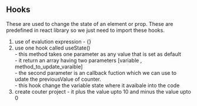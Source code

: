 Hooks
------
These are used to change the state of an element or prop.
These are predefined in react library so we just need to import these hooks.


1. use of evalution expression - {}
2. use one hook called useState() <br/>
       - this method takes one parameter as any value that is set as default  <br/>
       - it return an array having two parameters [variable , method_to_update_varaible]  <br/>
       - the second parameter is an callback fuction which we can use to udate the previousValue of counter.  <br/>
       - this hook change the variable state where it avaibale into the code  <br/>
4. create couter project 
       - it plus the value upto 10 and minus the value upto 0
